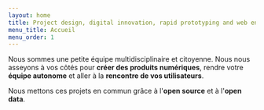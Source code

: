 ```yaml
---
layout: home
title: Project design, digital innovation, rapid prototyping and web engineering services.
menu_title: Accueil
menu_order: 1
---
```


Nous sommes une petite équipe multidisciplinaire et citoyenne.
Nous nous asseyons à vos côtés pour **créer des produits numériques**,
rendre votre **équipe autonome** et aller à la **rencontre de vos utilisateurs**.

Nous mettons ces projets en commun grâce à l'**open source** et à l'**open data**.
